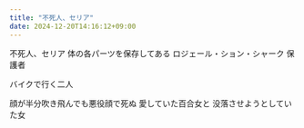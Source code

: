 ```yaml
---
title: "不死人、セリア"
date: 2024-12-20T14:16:12+09:00
---
```

不死人、セリア
体の各パーツを保存してある
ロジェール・ション・シャーク
保護者

バイクで行く二人

顔が半分吹き飛んでも悪役顔で死ぬ
愛していた百合女と
没落させようとしていた女
